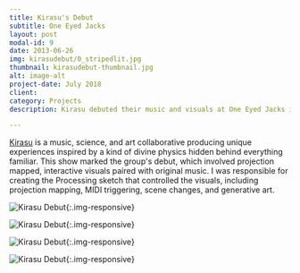 ```yaml
---
title: Kirasu's Debut
subtitle: One Eyed Jacks
layout: post
modal-id: 9
date: 2013-06-26
img: kirasudebut/0_stripedlit.jpg
thumbnail: kirasudebut-thumbnail.jpg
alt: image-alt
project-date: July 2018
client:
category: Projects
description: Kirasu debuted their music and visuals at One Eyed Jacks in New Orleans.

---
```


[Kirasu](http://www.kirasumusic.com/) is a music, science, and art collaborative producing unique experiences inspired by a kind of divine physics hidden behind everything familiar. This show marked the group's debut, which involved projection mapped, interactive visuals paired with original music. I was responsible for creating the Processing sketch that controlled the visuals, including projection mapping, MIDI triggering, scene changes, and generative art.


![Kirasu Debut]({{site.url}}/img/portfolio/kirasudebut/neon3.jpg){:.img-responsive}

![Kirasu Debut]({{site.url}}/img/portfolio/kirasudebut/pink.jpg){:.img-responsive}

![Kirasu Debut]({{site.url}}/img/portfolio/kirasudebut/splash2.jpg){:.img-responsive}

![Kirasu Debut]({{site.url}}/img/portfolio/kirasudebut/crowd.jpg){:.img-responsive}
